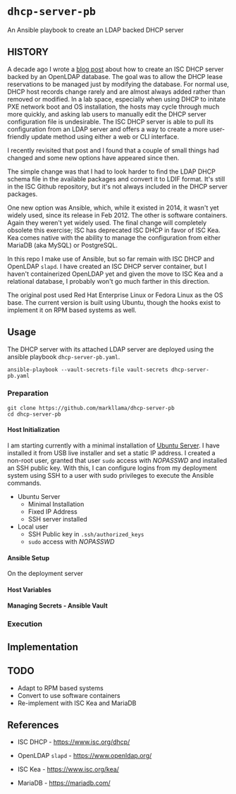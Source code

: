 # `dhcp-server-pb`
An Ansible playbook to create an LDAP backed DHCP server

## HISTORY

A decade ago I wrote a [blog
post](https://electron-swamp.blogspot.com/2014/05/robust-and-flexable-dhcp-and.html)
about how to create an ISC DHCP server backed by an OpenLDAP
database. The goal was to allow the DHCP lease reservations to be
managed just by modifying the database. For normal use, DHCP host
records change rarely and are almost always added rather than removed
or modified. In a lab space, especially when using DHCP to initate PXE
network boot and OS installation, the hosts may cycle through much more
quickly, and asking lab users to manually edit the DHCP server
configuration file is undesirable. The ISC DHCP server is able to pull
its configuration from an LDAP server and offers a way to create a
more user-friendly update method using either a web or CLI interface.

I recently revisited that post and I found that a couple of small
things had changed and some new options have appeared since then.

The simple change was that I had to look harder to find the LDAP DHCP
schema file in the available packages and convert it to LDIF
format. It's still in the ISC Github repository, but it's not always
included in the DHCP server packages.

One new option was Ansible, which, while it existed in 2014, it wasn't
yet widely used, since its release in Feb 2012. The other is software
containers. Again they weren't yet widely used. The final change will
completely obsolete this exercise; ISC has deprecated ISC DHCP in
favor of ISC Kea. Kea comes native with the ability to manage the
configuration from either MariaDB (aka MySQL) or PostgreSQL.

In this repo I make use of Ansible, but so far remain with ISC DHCP
and OpenLDAP `slapd`. I have created an ISC DHCP server container,
but I haven't containerized OpenLDAP yet and given the move to ISC
Kea and a relational database, I probably won't go much farther in
this direction.

The original post used Red Hat Enterprise Linux or Fedora Linux as the
OS base. The current version is built using Ubuntu, though the hooks
exist to implement it on RPM based systems as well.

## Usage

The DHCP server with its attached LDAP server are deployed using the
ansible playbook `dhcp-server-pb.yaml`.
	
	ansible-playbook --vault-secrets-file vault-secrets dhcp-server-pb.yaml

### Preparation

    git clone https://github.com/markllama/dhcp-server-pb
	cd dhcp-server-pb

#### Host Initialization

I am starting currently with a minimal installation of [Ubuntu
Server](https://ubuntu.com/download/server). I have installed it from
USB live installer and set a static IP address. I created a non-root
user, granted that user `sudo` access with *NOPASSWD* and installed an
SSH public key. With this, I can configure logins from my deployment
system using SSH to a user with sudo privileges to execute the Ansible
commands.

* Ubuntu Server
  * Minimal Installation
  * Fixed IP Address
  * SSH server installed
* Local user
  * SSH Public key in `.ssh/authorized_keys`
  * `sudo` access with *NOPASSWD*

#### Ansible Setup

On the deployment server

#### Host Variables

#### Managing Secrets - Ansible Vault

### Execution

## Implementation

## TODO

* Adapt to RPM based systems
* Convert to use software containers
* Re-implement with ISC Kea and MariaDB

## References

* ISC DHCP - https://www.isc.org/dhcp/
* OpenLDAP `slapd` - https://www.openldap.org/

* ISC Kea - https://www.isc.org/kea/
* MariaDB - https://mariadb.com/
  
